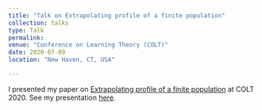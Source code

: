 ```yaml
---
title: "Talk on Extrapolating profile of a finite population"
collection: talks
type: Talk
permalink: 
venue: "Conference on Learning Theory (COLT)"
date: 2020-07-09
location: "New Haven, CT, USA"

---
```


I presented my paper on [Extrapolating profile of a finite population](https://janasoham.github.io/publication/COLT-urn) at COLT 2020. See my presentation [here](https://www.youtube.com/watch?v=RtNtFULGRnA&ab_channel=COLT).
